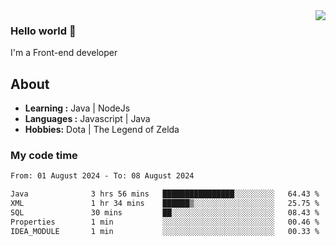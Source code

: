 <img align='right' src="https://github-readme-stats.vercel.app/api?username=jumodada&show_icons=true&theme=vue">

### Hello world 👋

I'm a Front-end developer 
    
## About
-  **Learning :** Java | NodeJs
-  **Languages :** Javascript | Java
-  **Hobbies:** Dota | The Legend of Zelda

### My code time

<!--START_SECTION:waka-->

```txt
From: 01 August 2024 - To: 08 August 2024

Java              3 hrs 56 mins   ████████████████░░░░░░░░░   64.43 %
XML               1 hr 34 mins    ██████▒░░░░░░░░░░░░░░░░░░   25.75 %
SQL               30 mins         ██░░░░░░░░░░░░░░░░░░░░░░░   08.43 %
Properties        1 min           ░░░░░░░░░░░░░░░░░░░░░░░░░   00.46 %
IDEA_MODULE       1 min           ░░░░░░░░░░░░░░░░░░░░░░░░░   00.33 %
```

<!--END_SECTION:waka-->
